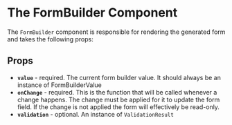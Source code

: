 # The FormBuilder Component

The `FormBuilder` component is responsible for rendering the generated form and takes the following props:

## Props
- **`value`** - required. The current form builder value. It should always be an instance of FormBuilderValue
- **`onChange`** - required. This is the function that will be called whenever a change happens. The change must be applied for it to update the form field. If the change is not applied the form will effectively be read-only.
- **`validation`** - optional. An instance of `ValidationResult`
